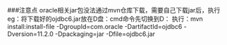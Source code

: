 ###注意点
oracle相关jar包没法通过mvn仓库下载，需要自己下载jar后，执行
eg：将下载好的ojdbc6.jar放在D盘：cmd命令先切换到D：
执行：mvn install:install-file -DgroupId=com.oracle -DartifactId=ojdbc6 -Dversion=11.2.0 -Dpackaging=jar -Dfile=ojdbc6.jar